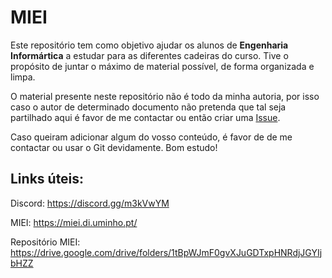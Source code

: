 # MIEI
Este repositório tem como objetivo ajudar os alunos de **Engenharia Informártica** a estudar para as diferentes cadeiras do curso. Tive o propósito de juntar o máximo de material possível, de forma organizada e limpa.

O material presente neste repositório não é todo da minha autoria, por isso caso o autor de determinado documento não pretenda que tal seja partilhado aqui é favor de me contactar ou então criar uma [Issue](https://github.com/andreubita/MIEI/issues).

Caso queiram adicionar algum do vosso conteúdo, é favor de de me contactar ou usar o Git devidamente.
Bom estudo!

## Links úteis:

Discord: https://discord.gg/m3kVwYM

MIEI: https://miei.di.uminho.pt/

Repositório MIEI: https://drive.google.com/drive/folders/1tBpWJmF0gvXJuGDTxpHNRdjJGYIjbHZZ
